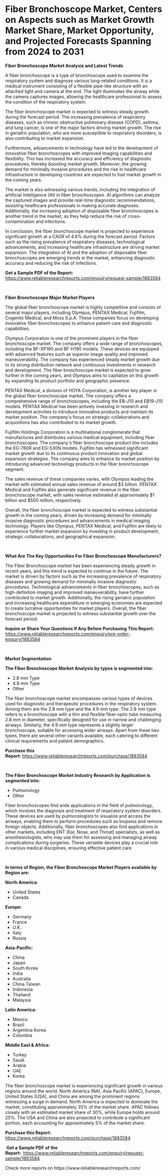 <p><h1>Fiber Bronchoscope Market, Centers on Aspects such as Market Growth Market Share, Market Opportunity, and Projected Forecasts Spanning from 2024 to 2031</h1></p><p><strong>Fiber Bronchoscope Market Analysis and Latest Trends</strong></p>
<p><p>A fiber bronchoscope is a type of bronchoscope used to examine the respiratory system and diagnose various lung-related conditions. It is a medical instrument consisting of a flexible pipe-like structure with an attached light and camera at the end. The light illuminates the airway while the camera captures images, allowing the healthcare professional to assess the condition of the respiratory system.</p><p>The fiber bronchoscope market is expected to witness steady growth during the forecast period. The increasing prevalence of respiratory diseases, such as chronic obstructive pulmonary disease (COPD), asthma, and lung cancer, is one of the major factors driving market growth. The rise in geriatric population, who are more susceptible to respiratory disorders, is also contributing to market expansion.</p><p>Furthermore, advancements in technology have led to the development of innovative fiber bronchoscopes with improved imaging capabilities and flexibility. This has increased the accuracy and efficiency of diagnostic procedures, thereby boosting market growth. Moreover, the growing demand for minimally invasive procedures and the rise in healthcare infrastructure in developing countries are expected to fuel market growth in the coming years.</p><p>The market is also witnessing various trends, including the integration of artificial intelligence (AI) in fiber bronchoscopes. AI algorithms can analyze the captured images and provide real-time diagnostic recommendations, assisting healthcare professionals in making accurate diagnoses. Additionally, the increasing adoption of disposable fiber bronchoscopes is another trend in the market, as they help reduce the risk of cross-contamination and infections.</p><p>In conclusion, the fiber bronchoscope market is projected to experience significant growth at a CAGR of 4.6% during the forecast period. Factors such as the rising prevalence of respiratory diseases, technological advancements, and increasing healthcare infrastructure are driving market expansion. The integration of AI and the adoption of disposable fiber bronchoscopes are emerging trends in the market, enhancing diagnostic accuracy and reducing the risk of infections.</p></p>
<p><strong>Get a Sample PDF of the Report:&nbsp;</strong> <a href="https://www.reliableresearchreports.com/enquiry/request-sample/1883584">https://www.reliableresearchreports.com/enquiry/request-sample/1883584</a></p>
<p>&nbsp;</p>
<p><strong>Fiber Bronchoscope Major Market Players</strong></p>
<p><p>The global fiber bronchoscope market is highly competitive and consists of several major players, including Olympus, PENTAX Medical, Fujifilm, Cogentix Medical, and Moss S.p.A. These companies focus on developing innovative fiber bronchoscopes to enhance patient care and diagnostic capabilities.</p><p>Olympus Corporation is one of the prominent players in the fiber bronchoscope market. The company offers a wide range of bronchoscopes, including the BF-XP190 and BF-H190 models. These devices are equipped with advanced features such as superior image quality and improved maneuverability. The company has experienced steady market growth due to its strong distribution network and continuous investments in research and development. The fiber bronchoscope market is expected to grow further in the coming years, and Olympus aims to capitalize on this growth by expanding its product portfolio and geographic presence.</p><p>PENTAX Medical, a division of HOYA Corporation, is another key player in the global fiber bronchoscope market. The company offers a comprehensive range of bronchoscopes, including the EB-J10 and EB19-J10 models. PENTAX Medical has been actively investing in research and development activities to introduce innovative products and maintain its market position. The company's focus on strategic collaborations and acquisitions has also contributed to its market growth.</p><p>Fujifilm Holdings Corporation is a multinational conglomerate that manufactures and distributes various medical equipment, including fiber bronchoscopes. The company's fiber bronchoscope product line includes the EG-760R and EG-530N models. Fujifilm has witnessed significant market growth due to its continuous product innovation and global expansion strategies. The company aims to enhance its market position by introducing advanced technology products in the fiber bronchoscope segment.</p><p>The sales revenue of these companies varies, with Olympus leading the market with estimated annual sales revenue of around $3 billion. PENTAX Medical and Fujifilm also generate significant revenue in the fiber bronchoscope market, with sales revenue estimated at approximately $1 billion and $500 million, respectively.</p><p>Overall, the fiber bronchoscope market is expected to witness substantial growth in the coming years, driven by increasing demand for minimally invasive diagnostic procedures and advancements in medical imaging technology. Players like Olympus, PENTAX Medical, and Fujifilm are likely to experience further market expansion by investing in product development, strategic collaborations, and geographical expansion.</p></p>
<p>&nbsp;</p>
<p><strong>What Are The Key Opportunities For Fiber Bronchoscope Manufacturers?</strong></p>
<p><p>The Fiber Bronchoscope market has been experiencing steady growth in recent years, and this trend is expected to continue in the future. The market is driven by factors such as the increasing prevalence of respiratory diseases and growing demand for minimally invasive diagnostic procedures. Technological advancements in fiber bronchoscopes, such as high-definition imaging and improved maneuverability, have further contributed to market growth. Additionally, the rising geriatric population and increasing healthcare expenditure in emerging economies are expected to create lucrative opportunities for market players. Overall, the fiber bronchoscope market is projected to witness substantial growth over the forecast period.</p></p>
<p><strong>Inquire or Share Your Questions If Any Before Purchasing This Report:</strong> <a href="https://www.reliableresearchreports.com/enquiry/pre-order-enquiry/1883584">https://www.reliableresearchreports.com/enquiry/pre-order-enquiry/1883584</a></p>
<p>&nbsp;</p>
<p><strong>Market Segmentation</strong></p>
<p><strong>The Fiber Bronchoscope Market Analysis by types is segmented into:</strong></p>
<p><ul><li>2.8 mm Type</li><li>4.9 mm Type</li><li>Other</li></ul></p>
<p><p>The fiber bronchoscope market encompasses various types of devices used for diagnostic and therapeutic procedures in the respiratory system. Among them are the 2.8 mm type and the 4.9 mm type. The 2.8 mm type refers to a bronchoscope with a thin and flexible fiber-optic tube measuring 2.8 mm in diameter, specifically designed for use in narrow and challenging airways. Similarly, the 4.9 mm type represents a slightly larger bronchoscope, suitable for accessing wider airways. Apart from these two types, there are several other variants available, each catering to different clinical requirements and patient demographics.</p></p>
<p><strong>Purchase this Report:&nbsp;</strong><a href="https://www.reliableresearchreports.com/purchase/1883584">https://www.reliableresearchreports.com/purchase/1883584</a></p>
<p>&nbsp;</p>
<p><strong>The Fiber Bronchoscope Market Industry Research by Application is segmented into:</strong></p>
<p><ul><li>Pulmonology</li><li>Other</li></ul></p>
<p><p>Fiber bronchoscopes find wide applications in the field of pulmonology, which involves the diagnosis and treatment of respiratory system disorders. These devices are used by pulmonologists to visualize and access the airways, enabling them to perform procedures such as biopsies and remove foreign objects. Additionally, fiber bronchoscopes also find applications in other markets, including ENT (Ear, Nose, and Throat) specialists, as well as anesthesiologists, who may use them for assessing and managing airway complications during surgeries. These versatile devices play a crucial role in various medical disciplines, ensuring effective patient care.</p></p>
<p>&nbsp;</p>
<p><strong>In terms of Region, the Fiber Bronchoscope Market Players available by Region are:</strong></p>
<p>
    <p> <strong> North America: </strong>
        <ul>
            <li>United States</li>
            <li>Canada</li>
        </ul>
        </p> 
    <p> <strong> Europe: </strong>
        <ul>
            <li>Germany</li>
            <li>France</li>
            <li>U.K.</li>
            <li>Italy</li>
            <li>Russia</li>
        </ul>
        </p> 
    <p> <strong> Asia-Pacific: </strong>
        <ul>
            <li>China</li>
            <li>Japan</li>
            <li>South Korea</li>
            <li>India</li>
            <li>Australia</li>
            <li>China Taiwan</li>
            <li>Indonesia</li>
            <li>Thailand</li>
            <li>Malaysia</li>
        </ul>
        </p> 
    <p> <strong> Latin America: </strong>
        <ul>
            <li>Mexico</li>
            <li>Brazil</li>
            <li>Argentina Korea</li>
            <li>Colombia</li>
        </ul>
        </p> 
    <p> <strong> Middle East & Africa: </strong>
        <ul>
            <li>Turkey</li>
            <li>Saudi</li>
            <li>Arabia</li>
            <li>UAE</li>
            <li>Korea</li>
        </ul>
    </p>
    </p>
<p><p>The fiber bronchoscope market is experiencing significant growth in various regions around the world. North America (NA), Asia Pacific (APAC), Europe, United States (USA), and China are among the prominent regions witnessing a surge in demand. North America is expected to dominate the market, constituting approximately 35% of the market share. APAC follows closely with an estimated market share of 30%, while Europe holds around 25%. The USA and China are also projected to contribute a significant portion, each accounting for approximately 5% of the market share.</p></p>
<p><strong>Purchase this Report: </strong><a href="https://www.reliableresearchreports.com/purchase/1883584">https://www.reliableresearchreports.com/purchase/1883584</a></p>
<p>&nbsp;<strong>Get a Sample PDF of the Report:&nbsp;&nbsp;</strong><a href="https://www.reliableresearchreports.com/enquiry/request-sample/1883584">https://www.reliableresearchreports.com/enquiry/request-sample/1883584</a></p>
<p><strong></strong></p>
<p>Check more reports on https://www.reliableresearchreports.com/</p>
